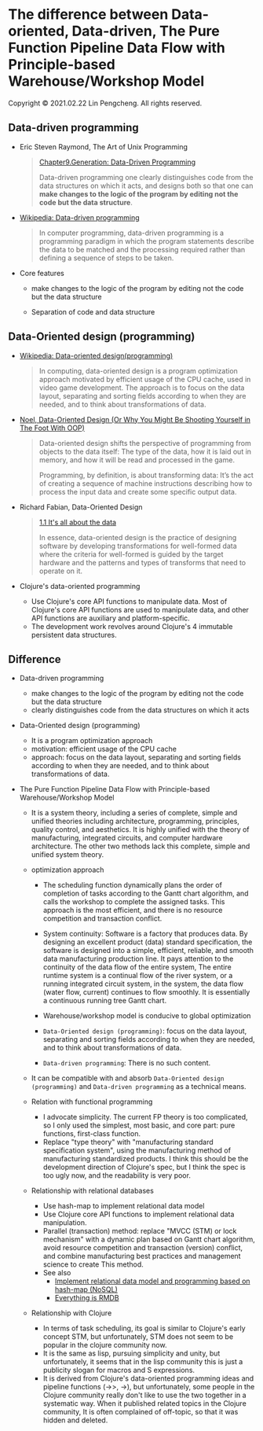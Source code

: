 # The difference between Data-oriented, Data-driven, The Pure Function Pipeline Data Flow with Principle-based Warehouse/Workshop Model

Copyright © 2021.02.22 Lin Pengcheng. All rights reserved.

## Data-driven programming

- Eric Steven Raymond, The Art of Unix Programming

  > [Chapter9.Generation: Data-Driven Programming](https://homepage.cs.uri.edu/~thenry/resources/unix_art/ch09s01.html)
  > 
  > Data-driven programming one clearly distinguishes code 
  > from the data structures on which it acts, and designs both 
  > so that one can **make changes to the logic of the program 
  > by editing not the code but the data structure**.

- [Wikipedia: Data-driven programming](https://en.wikipedia.org/wiki/Data-driven_programming)

  > In computer programming, data-driven programming is 
  > a programming paradigm in which the program statements 
  > describe the data to be matched and the processing required 
  > rather than defining a sequence of steps to be taken.

- Core features

   - make changes to the logic of the program 
     by editing not the code but the data structure
  
   - Separation of code and data structure

## Data-Oriented design (programming)

- [Wikipedia: Data-oriented design(programming)](https://en.wikipedia.org/wiki/Data-oriented_design)

  > In computing, data-oriented design is 
  > a program optimization approach motivated 
  > by efficient usage of the CPU cache, 
  > used in video game development.
  > The approach is to focus on the data layout, 
  > separating and sorting fields according to 
  > when they are needed, and to think about 
  > transformations of data. 
  
- [Noel, Data-Oriented Design (Or Why You Might Be Shooting Yourself in The Foot With OOP)](https://gamesfromwithin.com/data-oriented-design)

  > Data-oriented design shifts the perspective of 
  > programming from objects to the data itself: 
  > The type of the data, how it is laid out in memory, 
  > and how it will be read and processed in the game.
  > 
  > Programming, by definition, is about transforming data: 
  > It’s the act of creating a sequence of machine instructions 
  > describing how to process the input data and 
  > create some specific output data. 
  
- Richard Fabian, Data-Oriented Design

  > [1.1 It's all about the data](https://www.dataorienteddesign.com/dodbook/node2.html#SECTION00210000000000000000)
  > 
  > In essence, data-oriented design is the practice 
  > of designing software by developing transformations 
  > for well-formed data where the criteria for well-formed 
  > is guided by the target hardware and the patterns 
  > and types of transforms that need to operate on it. 

- Clojure's data-oriented programming

  - Use Clojure's core API functions to manipulate data. 
    Most of Clojure's core API functions are used to manipulate data, 
    and other API functions are auxiliary and platform-specific.
  - The development work revolves around Clojure's 4 immutable persistent data structures.

## Difference 

- Data-driven programming
  - make changes to the logic of the program 
    by editing not the code but the data structure
  - clearly distinguishes code from 
    the data structures on which it acts
  
- Data-Oriented design (programming)
  - It is a program optimization approach
  - motivation: efficient usage of the CPU cache
  - approach: focus on the data layout, 
    separating and sorting fields according to 
    when they are needed, and to think about 
    transformations of data.
  
- The Pure Function Pipeline Data Flow with 
  Principle-based Warehouse/Workshop Model
  
  - It is a system theory, including a series of 
    complete, simple and unified theories including 
    architecture, programming, principles, quality control, 
    and aesthetics. It is highly unified with the theory of manufacturing, 
    integrated circuits, and computer hardware architecture.
    The other two methods lack this complete, 
    simple and unified system theory.
    
  - optimization approach
  
    - The scheduling function dynamically plans 
      the order of completion of tasks according to 
      the Gantt chart algorithm, and calls the workshop 
      to complete the assigned tasks. This approach is the most efficient, 
      and there is no resource competition and transaction conflict. 
      
    - System continuity: Software is a factory that produces data. 
      By designing an excellent product (data) standard specification, 
      the software is designed into a simple, efficient, reliable, 
      and smooth data manufacturing production line. 
      It pays attention to the continuity of the data flow of the entire system,
      The entire runtime system is a continual flow of the river system, 
      or a running integrated circuit system, in the system, 
      the data flow (water flow, current) continues to flow smoothly. 
      It is essentially a continuous running tree Gantt chart.
      
    - Warehouse/workshop model is conducive to global optimization
      
    - `Data-Oriented design (programming)`: 
      focus on the data layout, separating and sorting fields according to 
      when they are needed, and to think about transformations of data. 
    
    - `Data-driven programming`: There is no such content.
    
  - It can be compatible with and absorb `Data-Oriented design (programming)` 
    and `Data-driven programming` as a technical means.
    
  - Relation with functional programming
    - I advocate simplicity. The current FP theory is too complicated, 
      so I only used the simplest, most basic, and core part: pure functions, first-class function.
    - Replace "type theory" with "manufacturing standard specification system", 
      using the manufacturing method of manufacturing standardized products. 
      I think this should be the development direction of Clojure's spec, 
      but I think the spec is too ugly now, and the readability is very poor.
      
  - Relationship with relational databases 
    - Use hash-map to implement relational data model
    - Use Clojure core API functions to implement relational data manipulation.
    - Parallel (transaction) method: replace "MVCC (STM) or lock mechanism" 
      with a dynamic plan based on Gantt chart algorithm, 
      avoid resource competition and transaction (version) conflict, 
      and combine manufacturing best practices and management science to create This method.
    - See also
      - [Implement relational data model and programming based on hash-map (NoSQL)](./relational_model_on_hashmap.md)
      - [Everything is RMDB](./Everything_is_RMDB.md)
      
  - Relationship with Clojure
    - In terms of task scheduling, its goal is similar to Clojure's early concept STM, 
      but unfortunately, STM does not seem to be popular in the clojure community now.
    - It is the same as lisp, pursuing simplicity and unity, but unfortunately,
      it seems that in the lisp community this is just a publicity slogan for macros and S expressions.
    - It is derived from Clojure's data-oriented programming ideas and pipeline functions (->>, ->), 
      but unfortunately, some people in the Clojure community really don't like to use the two together in a systematic way.
      When it published related topics in the Clojure community, It is often complained of off-topic, 
      so that it was hidden and deleted.
